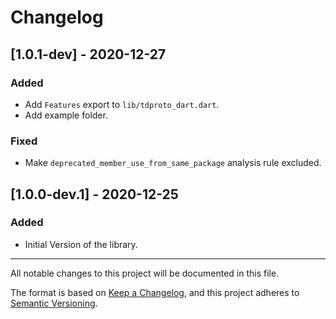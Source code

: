 # Changelog


## [1.0.1-dev] - 2020-12-27
### Added
- Add `Features` export to `lib/tdproto_dart.dart`.
- Add example folder.

### Fixed  
- Make `deprecated_member_use_from_same_package` analysis rule excluded.


## [1.0.0-dev.1] - 2020-12-25
### Added
- Initial Version of the library.


---


All notable changes to this project will be documented in this file.

The format is based on [Keep a Changelog](https://keepachangelog.com/en/1.0.0/), and this project adheres
to [Semantic Versioning](https://semver.org/spec/v2.0.0.html).

<!--
## Types of changes

- `Added` for new features.
- `Changed` for changes in existing functionality.
- `Deprecated` for soon-to-be removed features.
- `Removed` for now removed features.
- `Fixed` for any bug fixes.
- `Security` in case of vulnerabilities.
-->